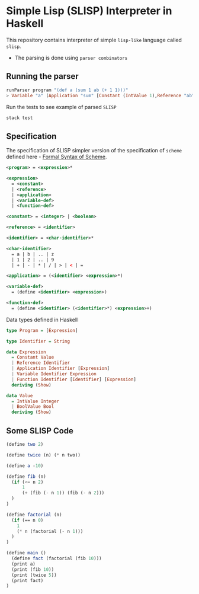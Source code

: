# Simple Lisp (SLISP) Interpreter in Haskell

This repository contains interpreter of simple `lisp-like` language called `slisp`.

- The parsing is done using `parser combinators`

## Running the parser

```hs
runParser program "(def a (sum 1 ab (+ 1 1)))"
> Variable "a" (Application "sum" [Constant (IntValue 1),Reference "ab",Application "+" [Constant (IntValue 1),Constant (IntValue 1)]])]
```

Run the tests to see example of parsed `SLISP`

```bash
stack test
```

## Specification

The specification of SLISP simpler version of the specification of `scheme` defined here - [Formal Syntax of Scheme](https://www.scheme.com/tspl2d/grammar.html).

```xml
<program> = <expression>*

<expression>
  = <constant>
  | <reference>
  | <application>
  | <variable-def>
  | <function-def>

<constant> = <integer> | <boolean>

<reference> = <identifier>

<identifier> = <char-identifier>*

<char-identifier>
  = a | b | .. | z
  | 1 | 2 | .. | 9
  | + | - | * | / | > | < | =

<application> = (<identifier> <expression>*)

<variable-def>
  = (define <identifier> <expression>)

<function-def>
  = (define <identifier> (<identifier>*) <expression>+)
```

Data types defined in Haskell

```hs
type Program = [Expression]

type Identifier = String

data Expression
  = Constant Value
  | Reference Identifier
  | Application Identifier [Expression]
  | Variable Identifier Expression
  | Function Identifier [Identifier] [Expression]
  deriving (Show)

data Value
  = IntValue Integer
  | BoolValue Bool
  deriving (Show)
```

## Some SLISP Code

```scheme
(define two 2)

(define twice (n) (* n two))

(define a -10)

(define fib (n)
  (if (<= n 2)
      1
      (+ (fib (- n 1)) (fib (- n 2)))
  )
)

(define factorial (n)
  (if (== n 0)
    1
    (* n (factorial (- n 1)))
  )
)

(define main ()
  (define fact (factorial (fib 10)))
  (print a)
  (print (fib 10))
  (print (twice 5))
  (print fact)
)
```
